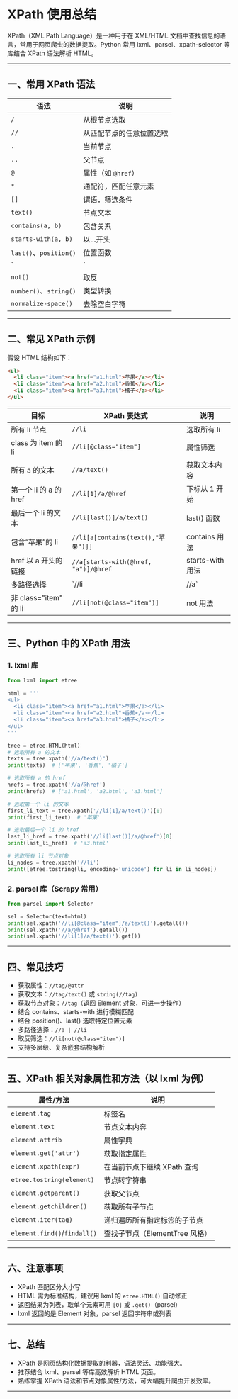 # XPath 使用总结

XPath（XML Path Language）是一种用于在 XML/HTML 文档中查找信息的语言，常用于网页爬虫的数据提取。Python 常用 lxml、parsel、xpath-selector 等库结合 XPath 语法解析 HTML。

---

## 一、常用 XPath 语法

| 语法 | 说明 |
| --- | --- |
| `/` | 从根节点选取 |
| `//` | 从匹配节点的任意位置选取 |
| `.` | 当前节点 |
| `..` | 父节点 |
| `@` | 属性（如 `@href`）|
| `*` | 通配符，匹配任意元素 |
| `[]` | 谓语，筛选条件 |
| `text()` | 节点文本 |
| `contains(a, b)` | 包含关系 |
| `starts-with(a, b)` | 以...开头 |
| `last()`、`position()` | 位置函数 |
| `|` | 或，多个路径 |
| `not()` | 取反 |
| `number()`、`string()` | 类型转换 |
| `normalize-space()` | 去除空白字符 |

---

## 二、常见 XPath 示例

假设 HTML 结构如下：

```html
<ul>
  <li class="item"><a href="a1.html">苹果</a></li>
  <li class="item"><a href="a2.html">香蕉</a></li>
  <li class="item"><a href="a3.html">橘子</a></li>
</ul>
```

| 目标 | XPath 表达式 | 说明 |
| --- | --- | --- |
| 所有 li 节点 | `//li` | 选取所有 li |
| class 为 item 的 li | `//li[@class="item"]` | 属性筛选 |
| 所有 a 的文本 | `//a/text()` | 获取文本内容 |
| 第一个 li 的 a 的 href | `//li[1]/a/@href` | 下标从 1 开始 |
| 最后一个 li 的文本 | `//li[last()]/a/text()` | last() 函数 |
| 包含“苹果”的 li | `//li[a[contains(text(),"苹果")]]` | contains 用法 |
| href 以 a 开头的链接 | `//a[starts-with(@href, "a")]/@href` | starts-with 用法 |
| 多路径选择 | `//li | //a` | 选取所有 li 和 a |
| 非 class="item" 的 li | `//li[not(@class="item")]` | not 用法 |

---

## 三、Python 中的 XPath 用法

### 1. lxml 库

```python
from lxml import etree

html = '''
<ul>
  <li class="item"><a href="a1.html">苹果</a></li>
  <li class="item"><a href="a2.html">香蕉</a></li>
  <li class="item"><a href="a3.html">橘子</a></li>
</ul>
'''

tree = etree.HTML(html)
# 选取所有 a 的文本
texts = tree.xpath('//a/text()')
print(texts)  # ['苹果', '香蕉', '橘子']

# 选取所有 a 的 href
hrefs = tree.xpath('//a/@href')
print(hrefs)  # ['a1.html', 'a2.html', 'a3.html']

# 选取第一个 li 的文本
first_li_text = tree.xpath('//li[1]/a/text()')[0]
print(first_li_text)  # '苹果'

# 选取最后一个 li 的 href
last_li_href = tree.xpath('//li[last()]/a/@href')[0]
print(last_li_href)  # 'a3.html'

# 选取所有 li 节点对象
li_nodes = tree.xpath('//li')
print([etree.tostring(li, encoding='unicode') for li in li_nodes])
```

### 2. parsel 库（Scrapy 常用）

```python
from parsel import Selector

sel = Selector(text=html)
print(sel.xpath('//li[@class="item"]/a/text()').getall())
print(sel.xpath('//a/@href').getall())
print(sel.xpath('//li[1]/a/text()').get())
```

---

## 四、常见技巧

- 获取属性：`//tag/@attr`
- 获取文本：`//tag/text()` 或 `string(//tag)`
- 获取节点对象：`//tag`（返回 Element 对象，可进一步操作）
- 结合 contains、starts-with 进行模糊匹配
- 结合 position()、last() 选取特定位置元素
- 多路径选择：`//a | //li`
- 取反筛选：`//li[not(@class="item")]`
- 支持多层级、复杂嵌套结构解析

---

## 五、XPath 相关对象属性和方法（以 lxml 为例）

| 属性/方法 | 说明 |
| --- | --- |
| `element.tag` | 标签名 |
| `element.text` | 节点文本内容 |
| `element.attrib` | 属性字典 |
| `element.get('attr')` | 获取指定属性 |
| `element.xpath(expr)` | 在当前节点下继续 XPath 查询 |
| `etree.tostring(element)` | 节点转字符串 |
| `element.getparent()` | 获取父节点 |
| `element.getchildren()` | 获取所有子节点 |
| `element.iter(tag)` | 递归遍历所有指定标签的子节点 |
| `element.find()`/`findall()` | 查找子节点（ElementTree 风格）|

---

## 六、注意事项

- XPath 匹配区分大小写
- HTML 需为标准结构，建议用 lxml 的 `etree.HTML()` 自动修正
- 返回结果为列表，取单个元素可用 `[0]` 或 `.get()`（parsel）
- lxml 返回的是 Element 对象，parsel 返回字符串或列表

---

## 七、总结

- XPath 是网页结构化数据提取的利器，语法灵活、功能强大。
- 推荐结合 lxml、parsel 等库高效解析 HTML 页面。
- 熟练掌握 XPath 语法和节点对象属性/方法，可大幅提升爬虫开发效率。

---

